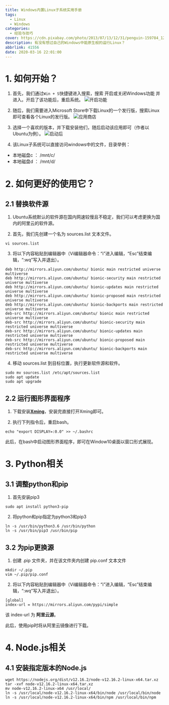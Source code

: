 ```yaml
---
title: Windows内置Linux子系统实用手册
tags:
  - Linux
  - Windows
categories:
  - 经验与技巧
cover: https://cdn.pixabay.com/photo/2013/07/13/12/31/penguin-159784_1280.png
description: 有没有想过自己的Windows中能原生般的运行Linux？
abbrlink: 41556
date: 2020-03-16 22:01:00
---
```


# 1. 如何开始？
1. 首先，我们通过`Win + S`快捷键进入搜索，搜索 开启或关闭Windows功能 并进入。开启了该功能后，重启系统。
![开启功能](https://zhongshijie.gitee.io/mirrors-pic/img/20200317175850.jpg)

2. 随后，我们需要进入Microsoft Store中下载Linux的一个发行版，搜索Linux即可查看各个Linux的发行版。
![应用商店](https://zhongshijie.gitee.io/mirrors-pic/img/20200317180238.jpg)

3. 选择一个喜欢的版本，并下载安装他们，随后启动该应用即可（作者以Ubuntu为例）。
![启动后](https://zhongshijie.gitee.io/mirrors-pic/img/20200317180327.jpg)

4. 该Linux子系统可以直接访问windows中的文件，目录举例：
  - 本地磁盘c ： /mnt/c/
  - 本地磁盘d ： /mnt/d/


# 2. 如何更好的使用它？ 
## 2.1 替换软件源
1. Ubuntu系统默认的软件源在国内网速较慢且不稳定，我们可以考虑更换为国内的阿里云的软件源。

2. 首先，我们先创建一个名为 sources.list 文本文件。
```shell
vi sources.list
```

3. 将以下内容粘贴到编辑器中（Vi编辑器命令：“i”进入编辑，“Esc”结束编辑，“:wq”写入并退出）。
```vi
deb http://mirrors.aliyun.com/ubuntu/ bionic main restricted universe multiverse
deb http://mirrors.aliyun.com/ubuntu/ bionic-security main restricted universe multiverse
deb http://mirrors.aliyun.com/ubuntu/ bionic-updates main restricted universe multiverse
deb http://mirrors.aliyun.com/ubuntu/ bionic-proposed main restricted universe multiverse
deb http://mirrors.aliyun.com/ubuntu/ bionic-backports main restricted universe multiverse
deb-src http://mirrors.aliyun.com/ubuntu/ bionic main restricted universe multiverse
deb-src http://mirrors.aliyun.com/ubuntu/ bionic-security main restricted universe multiverse
deb-src http://mirrors.aliyun.com/ubuntu/ bionic-updates main restricted universe multiverse
deb-src http://mirrors.aliyun.com/ubuntu/ bionic-proposed main restricted universe multiverse
deb-src http://mirrors.aliyun.com/ubuntu/ bionic-backports main restricted universe multiverse
```

4. 移动 sources.list 到目标位置，执行更新软件源和软件。
```
sudo mv sources.list /etc/apt/sources.list
sudo apt update
sudo apt upgrade
```

## 2.2 运行图形界面程序
1. 下载安装[**Xming**](https://zhongshijie.coding.net/s/ae5900ca-9554-4110-aea6-0ec5c59725ff)，安装完直接打开Xming即可。

2. 执行下列指令后，重启bash。
```
echo "export DISPLAY=:0.0" >> ~/.bashrc
```
此后，在bash中启动图形界面程序，即可在Window10桌面以窗口形式展现。


# 3. Python相关
## 3.1 调整python和pip
1. 首先安装pip3
```
sudo apt install python3-pip
```

2. 将python和pip指定为python3和pip3
```
ln -s /usr/bin/python3.6 /usr/bin/python
ln -s /usr/bin/pip3 /usr/bin/pip
```

## 3.2 为pip更换源
1. 创建 .pip 文件夹，并在该文件夹内创建 pip.conf 文本文件
```
mkdir ~/.pip
vim ~/.pip/pip.conf
```

2. 将以下内容粘贴到编辑器中（Vi编辑器命令：“i”进入编辑，“Esc”结束编辑，“:wq”写入并退出）。
```
[global]
index-url = https://mirrors.aliyun.com/pypi/simple
```
该 index-url 为 **阿里云源**。

此后，使用pip时将从阿里云镜像进行下载。

# 4. Node.js相关
## 4.1 安装指定版本的Node.js
```
wget https://nodejs.org/dist/v12.16.2/node-v12.16.2-linux-x64.tar.xz
tar -xvf node-v12.16.2-linux-x64.tar.xz
mv node-v12.16.2-linux-x64 /usr/local/
ln -s /usr/local/node-v12.16.2-linux-x64/bin/node /usr/local/bin/node
ln -s /usr/local/node-v12.16.2-linux-x64/bin/npm /usr/local/bin/npm
```
